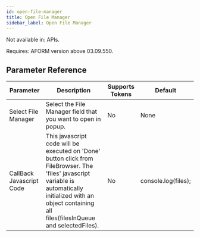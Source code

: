```yaml
---
id: open-file-manager
title: Open File Manager
sidebar_label: Open File Manager
---
```


Not available in: APIs.

Requires: AFORM version above 03.09.550.




## Parameter Reference
| Parameter | Description | Supports Tokens | Default |
| -- | -- | -- | -- |
| Select File Manager | Select the File Manager field that you want to open in popup. | No | None |
| CallBack Javascript Code | This javascript code will be executed on 'Done' button click from FileBrowser. The 'files' javascript variable is automatically initialized with an object containing all files(filesInQueue and selectedFiles). | No | console.log(files); |
